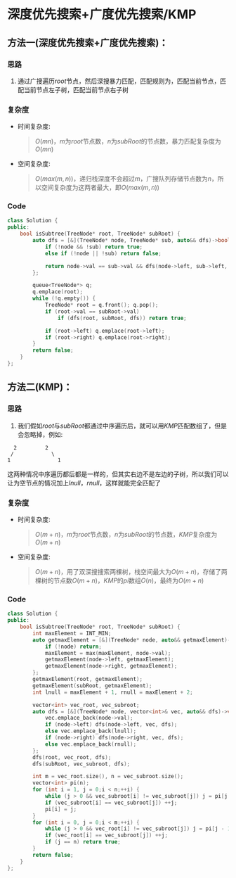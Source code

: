# 深度优先搜索+广度优先搜索/KMP
## 方法一(深度优先搜索+广度优先搜索)：
### 思路
1. 通过广搜遍历$root$节点，然后深搜暴力匹配，匹配规则为，匹配当前节点，匹配当前节点左子树，匹配当前节点右子树

### 复杂度
- 时间复杂度:
  > $O(mn)$，$m$为$root$节点数，$n$为$subRoot$的节点数，暴力匹配复杂度为$O(mn)$
- 空间复杂度:
  > $O(max(m,n))$，递归栈深度不会超过$m$，广搜队列存储节点数为$n$，所以空间复杂度为这两者最大，即$O(max(m,n))$

### Code
```C++ []
class Solution {
public:
    bool isSubtree(TreeNode* root, TreeNode* subRoot) {
        auto dfs = [&](TreeNode* node, TreeNode* sub, auto&& dfs)->bool {
            if (!node && !sub) return true;
            else if (!node || !sub) return false;

            return node->val == sub->val && dfs(node->left, sub->left, dfs) && dfs(node->right, sub->right, dfs);
        };

        queue<TreeNode*> q;
        q.emplace(root);
        while (!q.empty()) {
            TreeNode* root = q.front(); q.pop();
            if (root->val == subRoot->val)
                if (dfs(root, subRoot, dfs)) return true;

            if (root->left) q.emplace(root->left);
            if (root->right) q.emplace(root->right);
        }
        return false;
    }
};
```
## 方法二(KMP)：
### 思路
1. 我们假如$root$与$subRoot$都通过中序遍历后，就可以用$KMP$匹配数组了，但是会忽略掉，例如:
```
  2         2
 /            \
1               1
```
这两种情况中序遍历都后都是一样的，但其实右边不是左边的子树，所以我们可以让为空节点的情况加上$lnull，rnull$，这样就能完全匹配了

### 复杂度
- 时间复杂度:
  > $O(m+n)$，$m$为$root$节点数，$n$为$subRoot$的节点数，$KMP$复杂度为$O(m+n)$
- 空间复杂度:
  > $O(m+n)$，用了双深搜搜索两棵树，栈空间最大为$O(m+n)$，存储了两棵树的节点数$O(m+n)$，$KMP$的$pi$数组$O(n)$，最终为$O(m+n)$

### Code
```C++ []
class Solution {
public:
    bool isSubtree(TreeNode* root, TreeNode* subRoot) {
        int maxElement = INT_MIN;
        auto getmaxElement = [&](TreeNode* node, auto&& getmaxElement)->void {
            if (!node) return;
            maxElement = max(maxElement, node->val);
            getmaxElement(node->left, getmaxElement);
            getmaxElement(node->right, getmaxElement);
        };
        getmaxElement(root, getmaxElement);
        getmaxElement(subRoot, getmaxElement);
        int lnull = maxElement + 1, rnull = maxElement + 2;

        vector<int> vec_root, vec_subroot;
        auto dfs = [&](TreeNode* node, vector<int>& vec, auto&& dfs)->void {
            vec.emplace_back(node->val);
            if (node->left) dfs(node->left, vec, dfs);
            else vec.emplace_back(lnull);
            if (node->right) dfs(node->right, vec, dfs);
            else vec.emplace_back(rnull);
        };
        dfs(root, vec_root, dfs);
        dfs(subRoot, vec_subroot, dfs);

        int m = vec_root.size(), n = vec_subroot.size();
        vector<int> pi(n);
        for (int i = 1, j = 0;i < n;++i) {
            while (j > 0 && vec_subroot[i] != vec_subroot[j]) j = pi[j - 1];
            if (vec_subroot[i] == vec_subroot[j]) ++j;
            pi[i] = j;
        }
        for (int i = 0, j = 0;i < m;++i) {
            while (j > 0 && vec_root[i] != vec_subroot[j]) j = pi[j - 1];
            if (vec_root[i] == vec_subroot[j]) ++j;
            if (j == n) return true;
        }
        return false;
    }
};
```